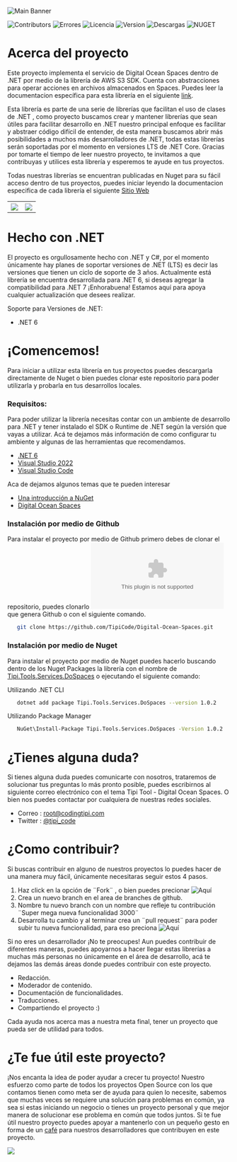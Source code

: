 ![Main Banner](https://tipi-pod.sfo3.cdn.digitaloceanspaces.com/github%2Fdo-spaces-banner.jpg)

![Contributors](https://img.shields.io/github/contributors/TipiCode/Digital-Ocean-Spaces?color=%2349C8F1&label=Contribuidores&style=for-the-badge)
![Errores](https://img.shields.io/github/issues/TipiCode/Digital-Ocean-Spaces?color=%23F99D25&style=for-the-badge)
![Licencia](https://img.shields.io/github/license/TipiCode/Digital-Ocean-Spaces?color=%23A4CD39&label=Licencia&style=for-the-badge)
![Version](https://img.shields.io/github/v/release/TipiCode/Digital-Ocean-Spaces?color=%2349C8F1&label=Ultima%20versi%C3%B3n&style=for-the-badge)
![Descargas](https://img.shields.io/nuget/dt/Tipi.Tools.Services.DoSpaces?color=%23F99D25&label=Descargas&style=for-the-badge)
![NUGET](https://img.shields.io/nuget/v/Tipi.Tools.Services.DoSpaces?color=%23A4CD39&style=for-the-badge)



# Acerca del proyecto
Este proyecto implementa el servicio de Digital Ocean Spaces dentro de .NET por medio de la librería de AWS S3 SDK. Cuenta con abstracciones para operar acciones en archivos almacenados en Spaces. Puedes leer la documentacion específica para esta librería en el siguiente [link](https://docs.codingtipi.com/docs/toolkit/dospaces).

Esta librería es parte de una serie de librerías que facilitan el uso de clases de .NET , como proyecto buscamos crear y mantener librerías que sean útiles para facilitar desarrollo en .NET nuestro principal enfoque es facilitar y abstraer código difícil de entender, de esta manera buscamos abrir más posibilidades a muchos más desarrolladores de .NET, todas estas librerías serán soportadas por el momento en versiones LTS de .NET Core. Gracias por tomarte el tiempo de leer nuestro proyecto, te invitamos a que contribuyas y utilices esta librería y esperemos te ayude en tus proyectos.

Todas nuestras librerías se encuentran publicadas en Nuget para su fácil acceso dentro de tus proyectos, puedes iniciar leyendo la documentacion especifica de cada librería el siguiente [Sitio Web](https://docs.codingtipi.com/docs/toolkit/intro)

<table>
<tr>
<th align="center">
<a href="https://github.com/TipiCode/UI-Extensions-MVC/issues">
<img src="https://tipi-pod.sfo3.cdn.digitaloceanspaces.com/github%2Fissue-report.jpg">
</a>
</th>
<th align="center">
<a href="https://github.com/TipiCode/UI-Extensions-MVC/pulls">
<img src="https://tipi-pod.sfo3.cdn.digitaloceanspaces.com/github%2Ffeature-request.jpg">
</a>
</th>
</tr>
</table>

# Hecho con .NET
El proyecto es orgullosamente hecho con .NET y C#, por el momento únicamente hay planes de soportar versiones de .NET (LTS) es decir las versiones que tienen un ciclo de soporte de 3 años. Actualmente está librería se encuentra desarrollada para .NET 6, si deseas agregar la compatibilidad para .NET 7 ¡Enhorabuena! Estamos aquí para apoya cualquier actualización que desees realizar. 

Soporte para Versiones de .NET:
- .NET 6

# ¡Comencemos! 
Para iniciar a utilizar esta librería en tus proyectos puedes descargarla directamente de Nuget o bien puedes clonar este repositorio para poder utilizarla y probarla en tus desarrollos locales.

### Requisitos: 
Para poder utilizar la librería necesitas contar con un ambiente de desarrollo para .NET y tener instalado el SDK o Runtime de .NET según la versión que vayas a utilizar. Acá te dejamos más información de como configurar tu ambiente y algunas de las herramientas que recomendamos.

- [.NET 6](https://dotnet.microsoft.com/en-us/download/dotnet/6.0)
- [Visual Studio 2022](https://visualstudio.microsoft.com/vs/)
- [Visual Studio Code](https://code.visualstudio.com/)

Aca de dejamos algunos temas que te pueden interesar 

- [Una introducción a NuGet](https://learn.microsoft.com/es-es/nuget/what-is-nuget)
- [Digital Ocean Spaces](https://www.digitalocean.com/products/spaces)

### Instalación por medio de Github
Para instalar el proyecto por medio de Github primero debes de clonar el repositorio, puedes clonarlo ![descargando el archivo .Zip](https://github.com/TipiCode/Digital-Ocean-Spaces/archive/refs/heads/master.zip) que genera Github o con el siguiente comando.
```sh
   git clone https://github.com/TipiCode/Digital-Ocean-Spaces.git
```

### Instalación por medio de Nuget
Para instalar el proyecto por medio de Nuget puedes hacerlo buscando dentro de los Nuget Packages la librería con el nombre de [Tipi.Tools.Services.DoSpaces](https://www.nuget.org/packages/Tipi.Tools.Services.DoSpaces) o ejecutando el siguiente comando:

Utilizando .NET CLI
```sh
   dotnet add package Tipi.Tools.Services.DoSpaces --version 1.0.2
```

Utilizando Package Manager 
```sh
   NuGet\Install-Package Tipi.Tools.Services.DoSpaces -Version 1.0.2
```
# ¿Tienes alguna duda? 
Si tienes alguna duda puedes comunicarte con nosotros, trataremos de solucionar tus preguntas lo más pronto posible, puedes escribirnos al siguiente correo electrónico con el tema Tipi Tool - Digital Ocean Spaces. O bien nos puedes contactar por cualquiera de nuestras redes sociales.

- Correo : <a href="mailto:root@codingtipi.com?subject=Tipi%20Tool%20-%20Digital%20Ocean%20Spaces" target="_blank">root@codingtipi.com</a>
- Twitter : [@tipi_code](https://twitter.com/tipi_code)

# ¿Como contribuir?
Si buscas contribuir en alguno de nuestros proyectos lo puedes hacer de una manera muy fácil, únicamente necesitaras seguir estos 4 pasos.

1. Haz click en la opción de ¨Fork¨ , o bien puedes precionar ![Aquí](https://github.com/TipiCode/Digital-Ocean-Spaces/fork)
2. Crea un nuevo branch en el area de branches de github.
3. Nombre tu nuevo branch con un nombre que refleje tu contribución ¨Super mega nueva funcionalidad 3000¨
4. Desarrolla tu cambio y al terminar crea un ¨pull request¨ para poder subir tu nueva funcionalidad, para eso preciona ![Aquí](https://github.com/TipiCode/Digital-Ocean-Spaces/pulls)

Si no eres un desarrollador ¡No te preocupes! Aun puedes contribuir de diferentes maneras, puedes apoyarnos a hacer llegar estas librerías a muchas más personas no únicamente en el área de desarrollo, acá te dejamos las demás áreas donde puedes contribuir con este proyecto.

- Redacción.
- Moderador de contenido.
- Documentación de funcionalidades.
- Traducciones.
- Compartiendo el proyecto :)

Cada ayuda nos acerca mas a nuestra meta final, tener un proyecto que pueda ser de utilidad para todos.

# ¿Te fue útil este proyecto?
¡Nos encanta la idea de poder ayudar a crecer tu proyecto! Nuestro esfuerzo como parte de todos los proyectos Open Source con los que contamos tienen como meta ser de ayuda para quien lo necesite, sabemos que muchas veces se requiere una solución para problemas en común, ya sea si estas iniciando un negocio o tienes un proyecto personal y que mejor manera de solucionar ese problema en común que todos juntos.  Si te fue útil nuestro proyecto puedes apoyar a mantenerlo con un pequeño gesto en forma de un [café](https://app.recurrente.com/s/aurora-u2u7iw/cafe-grande-con-leche) para nuestros desarrolladores que contribuyen en este proyecto.

<a href="https://app.recurrente.com/s/aurora-u2u7iw/cafe-grande-con-leche">
<img src="https://tipi-pod.sfo3.cdn.digitaloceanspaces.com/github%2FBuy%20me%20a%20coffee.jpg">
</a>
